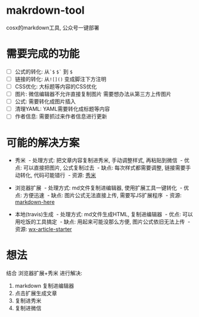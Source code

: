 # makrdown-tool
cosx的markdown工具, 公众号一键部署


# 需要完成的功能

- [ ] 公式的转化: 从`` `$ `` `` $` `` 到 `$`
- [ ] 链接的转化: 从`![]()` 变成脚注下方注明
- [ ] CSS优化: 大标题等内容的CSS优化
- [ ] 图片: 微信编辑器不允许直接复制图片 需要想办法从第三方上传图片
- [ ] 公式: 需要转化成图片插入
- [ ] 清理YAML: YAML需要转化成标题等内容
- [ ] 作者信息: 需要抓过来作者信息进行更新

# 可能的解决方案

- 秀米
  - 处理方式: 把文章内容复制进秀米, 手动调整样式, 再粘贴到微信
  - 优点: 可以直接把图片, 公式复制过去
  - 缺点: 每次样式都需要调整, 链接需要手动转化, 代码可能错行
  - 资源: [秀米](https://xiumi.us/)

- 浏览器扩展
  - 处理方式: md文件复制进编辑器, 使用扩展工具一键转化
  - 优点: 方便迅速
  - 缺点: 图片公式无法直接上传, 需要写JS扩展程序
  - 资源: [markdown-here](https://github.com/adam-p/markdown-here)

- 本地(travis)生成
  - 处理方式: md文件生成HTML, 复制进编辑器
  - 优点: 可以用吃饭的工具搞定
  - 缺点: 用起来可能没那么方便, 图片公式依旧无法上传
  - 资源: [wx-article-starter](https://github.com/wizicer/wx-article-starter)
 
# 想法
 
结合 浏览器扩展+秀米 进行解决:

1. markdown 复制进编辑器
2. 点击扩展生成文章
3. 复制进秀米
4. 复制进微信
 
 
